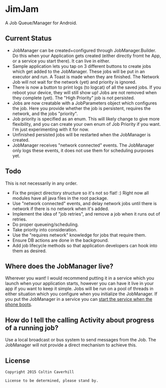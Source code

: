 JimJam
======

A Job Queue/Manager for Android.

Current Status
--------------

* JobManager can be created+configured through JobManager.Builder. Do this when your Application gets created (either directly fromt he App, or a service you start there). It can live in either.
* Sample application lets you tap on 3 different buttons to create jobs which get added to the JobManager. These jobs will be put in an executor and run. A Toast is made when they are finished. The Network Job will not wait for the network (yet) and priority is ignored.
* There is now a button to print logs (to logcat) of all the saved jobs. If you reboot your device, they will still show up! Jobs are not removed when they complete (yet). The "High Priority" job is  not persisted.
* Jobs are now creatable with a JobParameters object which configures the job. Here you provide whether the job is persistent, requires the network, and the jobs "priority".
* Job priority is specified as an enum. This will likely change to give more flexibility, and you can create your own enum of Job Priority if you want. I'm just experimenting with it for now.
* Unfinished persisted jobs will be restarted when the JobManager is created.
* JobManager receives "network connected" events. The JobManager only logs these events, it does not use them for scheduling purposes yet.

Todo
----

This is not necessarily in any order.

* Fix the project directory structure so it's not so flat! :) Right now all modules have all java files in the root package.
* Use "network connected" events, and delay network jobs until there is network if there is no network when it's added.
* Implement the idea of "job retries", and remove a job when it runs out of retries.
* Do proper queueing/scheduling.
 * Take priority into consideration.
 * Use the "requires network" knowledge for jobs that require them.
* Ensure DB actions are done in the background.
* Add job lifecycle methods so that application developers can hook into them as desired.
  
Where does the JobManager live?
-------------------------------
Wherever you want! I would recommend putting it in a service which you launch when your application starts, however you can have it live in your app if you want to keep it simple. Jobs will be run on a pool of threads in either situation which you configure when you initialize the JobManager. If you put the JobManager in a service you can [start the service when the phone boots](http://stackoverflow.com/questions/2784441/trying-to-start-a-service-on-boot-on-android).

How do I tell the calling Activity about progress of a running job?
-------------------------------------------------------------------

Use a local broadcast or bus system to send messages from the Job. The JobManager will not provide a direct mechanism to achieve this.

License
-------

	Copyright 2015 Coltin Caverhill

	License to be determined, please stand by.
